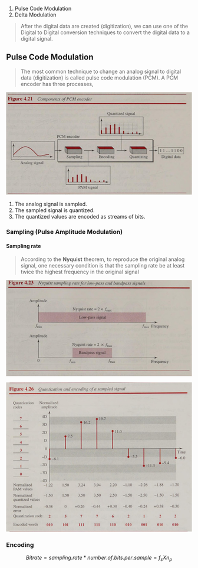 1. Pulse Code Modulation
2. Delta Modulation

>After the digital data are created (digitization), we can use one of the Digital to Digital conversion techniques to convert the digital data to a digital signal.

## Pulse Code Modulation

>The most common technique to change an analog signal to digital data (digitization) is called pulse code modulation (PCM). A PCM encoder has three processes,

![Pasted image 20240821002317](attachments/Pasted%20image%2020240821002317.png)

1. The analog signal is sampled. 
2. The sampled signal is quantized. 
3. The quantized values are encoded as streams of bits.

### Sampling (Pulse Amplitude Modulation)

#### Sampling rate

>According to the **Nyquist** theorem, to reproduce the original analog signal, one necessary condition is that the sampling rate be at least twice the highest frequency in the original signal

![Pasted image 20240821003151](attachments/Pasted%20image%2020240821003151.png)

![Pasted image 20240821003827](attachments/Pasted%20image%2020240821003827.png)

### Encoding

$$
Bit rate = sampling.rate * number.of.bits.per.sample = f_s X n_p
$$
